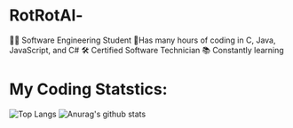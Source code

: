# RotRotAl-
👨‍💻 Software Engineering Student 🚀Has many hours of coding in C, Java, JavaScript, and C# 🛠️ Certified Software Technician 📚 Constantly learning
# My Coding Statstics:
![Top Langs](https://github-readme-stats.vercel.app/api/top-langs/?username=RotRotAl) 
![Anurag's github stats](https://github-readme-stats.vercel.app/api?username=RotRotAl)
